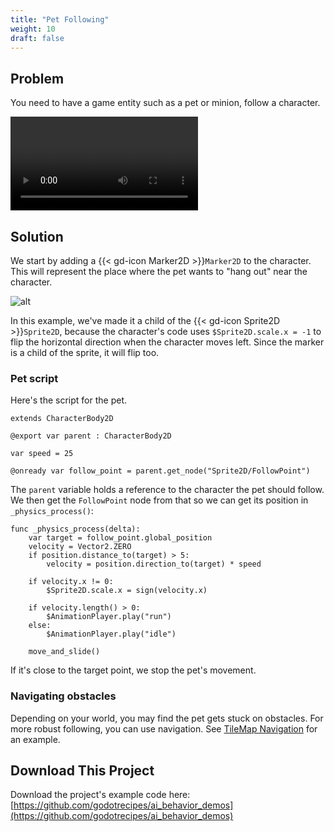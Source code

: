 ```yaml
---
title: "Pet Following"
weight: 10
draft: false
---
```


## Problem

You need to have a game entity such as a pet or minion, follow a character.

<video controls src='/godot_recipes/4.x/img/pet_follow.webm'></video>

## Solution

We start by adding a {{< gd-icon Marker2D >}}`Marker2D` to the character. This will represent the place where the pet wants to "hang out" near the character.

![alt](/godot_recipes/4.x/img/pet_follow_01.png)

In this example, we've made it a child of the {{< gd-icon Sprite2D >}}`Sprite2D`, because the character's code uses `$Sprite2D.scale.x = -1` to flip the horizontal direction when the character moves left. Since the marker is a child of the sprite, it will flip too.

### Pet script

Here's the script for the pet.

```gdscript
extends CharacterBody2D

@export var parent : CharacterBody2D

var speed = 25

@onready var follow_point = parent.get_node("Sprite2D/FollowPoint")
```

The `parent` variable holds a reference to the character the pet should follow. We then get the `FollowPoint` node from that so we can get its position in `_physics_process()`:

```gdscript
func _physics_process(delta):
    var target = follow_point.global_position
    velocity = Vector2.ZERO
    if position.distance_to(target) > 5:
        velocity = position.direction_to(target) * speed

    if velocity.x != 0:
        $Sprite2D.scale.x = sign(velocity.x)

    if velocity.length() > 0:
        $AnimationPlayer.play("run")
    else:
        $AnimationPlayer.play("idle")

    move_and_slide()
```

If it's close to the target point, we stop the pet's movement.

### Navigating obstacles

Depending on your world, you may find the pet gets stuck on obstacles. For more robust following, you can use navigation. See [TileMap Navigation](/godot_recipes/4.x/ai/tilemap_navigation/) for an example.

## <i class="fas fa-code-branch"></i> Download This Project

Download the project's example code here: [https://github.com/godotrecipes/ai_behavior_demos](https://github.com/godotrecipes/ai_behavior_demos)
